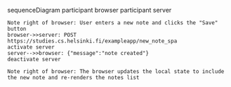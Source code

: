 sequenceDiagram
    participant browser
    participant server

    Note right of browser: User enters a new note and clicks the "Save" button
    browser->>server: POST https://studies.cs.helsinki.fi/exampleapp/new_note_spa
    activate server
    server-->>browser: {"message":"note created"}
    deactivate server

    Note right of browser: The browser updates the local state to include the new note and re-renders the notes list
